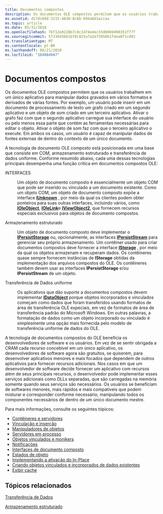 ```yaml
---
title: Documentos compostos
description: Os documentos OLE compostos permitem que os usuários trabalhem em um único aplicativo para manipular dados gravados em vários formatos e derivados de várias fontes.
ms.assetid: d17dc0dd-3115-4830-8c6b-694a8d1accaa
ms.topic: article
ms.date: 05/31/2018
ms.openlocfilehash: 76f12e0228b7c8c1d74e4ec33d8069490351f77f
ms.sourcegitcommit: 5f33645661bf8c825a7a2e73950b1f4ea0f1cd82
ms.translationtype: MT
ms.contentlocale: pt-BR
ms.lasthandoff: 08/21/2020
ms.locfileid: "104084947"
---
```

# <a name="compound-documents"></a>Documentos compostos

Os documentos OLE compostos permitem que os usuários trabalhem em um único aplicativo para manipular dados gravados em vários formatos e derivados de várias fontes. Por exemplo, um usuário pode inserir em um documento de processamento de texto um grafo criado em um segundo aplicativo e um objeto de som criado em um terceiro aplicativo. Ativar o grafo faz com que o segundo aplicativo carregue sua interface do usuário ou pelo menos essa parte que contém as ferramentas necessárias para editar o objeto. Ativar o objeto de som faz com que o terceiro aplicativo o execute. Em ambos os casos, um usuário é capaz de manipular dados de fontes externas de dentro do contexto de um único documento.

A tecnologia de documento OLE composto está posicionada em uma base que consiste em COM, armazenamento estruturado e transferência de dados uniforme. Conforme resumido abaixo, cada uma dessas tecnologias principais desempenha uma função crítica em documentos compostos OLE:

<dl> <dt>

<span id="COM"></span><span id="com"></span>INTERFACES
</dt> <dd>

Um objeto de documento composto é essencialmente um objeto COM que pode ser inserido ou vinculado a um documento existente. Como um objeto COM, um objeto de documento composto expõe a interface [**IUnknown**](/windows/desktop/api/Unknwn/nn-unknwn-iunknown) , por meio da qual os clientes podem obter ponteiros para suas outras interfaces, incluindo vários, como [**IOleObject**](/windows/desktop/api/OleIdl/nn-oleidl-ioleobject), [**IOleLink**](/windows/desktop/api/OleIdl/nn-oleidl-iolelink)e [**IViewObject2**](/windows/desktop/api/OleIdl/nn-oleidl-iviewobject2), que fornecem recursos especiais exclusivos para objetos de documento compostos.

</dd> <dt>

<span id="Structured_Storage"></span><span id="structured_storage"></span><span id="STRUCTURED_STORAGE"></span>Armazenamento estruturado
</dt> <dd>

Um objeto de documento composto deve implementar o [**IPersistStorage**](/windows/desktop/api/ObjIdl/nn-objidl-ipersiststorage) ou, opcionalmente, as interfaces [**IPersistStream**](/windows/desktop/api/ObjIdl/nn-objidl-ipersiststream) para gerenciar seu próprio armazenamento. Um contêiner usado para criar documentos compostos deve fornecer a interface [**IStorage**](/windows/desktop/api/objidl/nn-objidl-istorage) , por meio da qual os objetos armazenam e recuperam dados. Os contêineres quase sempre fornecem instâncias de **IStorage** obtidas da implementação dos arquivos compostos do OLE. Os contêineres também devem usar as interfaces **IPersistStorage** e/ou **IPersistStream** de um objeto.

</dd> <dt>

<span id="Uniform_Data_Transfer"></span><span id="uniform_data_transfer"></span><span id="UNIFORM_DATA_TRANSFER"></span>Transferência de Dados uniforme
</dt> <dd>

Os aplicativos que dão suporte a documentos compostos devem implementar [**IDataObject**](/windows/desktop/api/ObjIdl/nn-objidl-idataobject) porque objetos incorporados e vinculados começam como dados que foram transferidos usando formatos de área de transferência OLE especiais, em vez de formatos de área de transferência padrão do Microsoft Windows. Em outras palavras, a formatação de dados como um objeto incorporado ou vinculado é simplesmente uma opção mais fornecida pelo modelo de transferência uniforme de dados do OLE.

</dd> </dl>

A tecnologia de documentos compostos do OLE beneficia os desenvolvedores de software e os usuários. Em vez de se sentir obrigada a CRAM cada recurso concebível em um único aplicativo, os desenvolvedores de software agora são gratuitos, se quiserem, para desenvolver aplicativos menores e mais focados que dependem de outros aplicativos para fornecer recursos adicionais. Nos casos em que um desenvolvedor de software decide fornecer um aplicativo com recursos além de seus principais recursos, o desenvolvedor pode implementar esses serviços adicionais como DLLs separadas, que são carregadas na memória somente quando seus serviços são necessários. Os usuários se beneficiam de softwares menores, mais rápidos e mais compatíveis que podem misturar e corresponder conforme necessário, manipulando todos os componentes necessários de dentro de um único documento mestre.

Para mais informações, consulte os seguintes tópicos:

-   [Contêineres e servidores](containers-and-servers.md)
-   [Vinculação e inserção](linking-and-embedding.md)
-   [Manipuladores de objetos](object-handlers.md)
-   [Servidores em processo](in-process-servers.md)
-   [Objetos vinculados e monikers](linked-objects-and-monikers.md)
-   [Notificações](notifications.md)
-   [Interfaces de documento composto](compound-document-interfaces.md)
-   [Estados de objeto](object-states.md)
-   [Implementando a ativação do In-Place](implementing-in-place-activation.md)
-   [Criando objetos vinculados e incorporados de dados existentes](creating-linked-and-embedded-objects-from-existing-data.md)
-   [Exibir cache](view-caching.md)

## <a name="related-topics"></a>Tópicos relacionados

<dl> <dt>

[Transferência de Dados](data-transfer.md)
</dt> <dt>

[Armazenamento estruturado](/windows/desktop/Stg/structured-storage-start-page)
</dt> </dl>

 

 